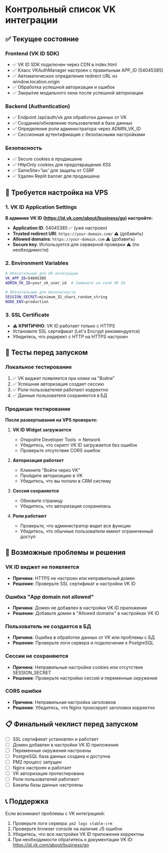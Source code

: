 # Контрольный список VK интеграции

## ✅ Текущее состояние

### Frontend (VK ID SDK)
- ✅ VK ID SDK подключен через CDN в index.html
- ✅ Класс VKAuthManager настроен с правильным APP_ID (54045385)
- ✅ Автоматическое определение redirect URL из window.location.origin
- ✅ Обработка успешной авторизации и ошибок
- ✅ Закрытие модального окна после успешной авторизации

### Backend (Authentication)
- ✅ Endpoint /api/auth/vk для обработки данных от VK
- ✅ Создание/обновление пользователей в базе данных
- ✅ Определение роли администратора через ADMIN_VK_ID
- ✅ Сессионная аутентификация с безопасными настройками

### Безопасность
- ✅ Secure cookies в продакшене
- ✅ HttpOnly cookies для предотвращения XSS
- ✅ SameSite='lax' для защиты от CSRF
- ✅ Удален Replit banner для продакшена

## 🔧 Требуется настройка на VPS

### 1. VK ID Application Settings
**В админке VK ID (https://id.vk.com/about/business/go) настройте:**

- **Application ID**: 54045385 ✅ (уже настроен)
- **Trusted redirect URI**: `https://your-domain.com/` ⚠️ (добавить)
- **Allowed domains**: `https://your-domain.com` ⚠️ (добавить)
- **Secure key**: Используется для серверной проверки ⚠️ (по необходимости)

### 2. Environment Variables
```bash
# Обязательные для VK интеграции
VK_APP_ID=54045385
ADMIN_VK_ID=your_vk_user_id  # Замените на свой VK ID

# Обязательные для безопасности
SESSION_SECRET=minimum_32_chars_random_string
NODE_ENV=production
```

### 3. SSL Certificate
- ⚠️ **КРИТИЧНО**: VK ID работает только с HTTPS
- Установите SSL сертификат (Let's Encrypt рекомендуется)
- Убедитесь, что редирект с HTTP на HTTPS настроен

## 🧪 Тесты перед запуском

### Локальное тестирование
1. ✅ VK виджет появляется при клике на "Войти"
2. ✅ Успешная авторизация создает сессию
3. ✅ Роли пользователей работают корректно
4. ✅ Данные пользователя сохраняются в БД

### Продакшн тестирование
**После развертывания на VPS проверьте:**

1. **VK ID Widget загружается**
   - Откройте Developer Tools → Network
   - Убедитесь, что скрипт VK ID загружается без ошибок
   - Проверьте отсутствие CORS ошибок

2. **Авторизация работает**
   - Кликните "Войти через VK"
   - Пройдите авторизацию в VK
   - Убедитесь, что вы попали в CRM систему

3. **Сессия сохраняется**
   - Обновите страницу
   - Убедитесь, что авторизация сохранилась

4. **Роли работают**
   - Проверьте, что администратор видит все функции
   - Убедитесь, что обычные пользователи имеют ограниченный доступ

## 🚨 Возможные проблемы и решения

### VK ID виджет не появляется
- **Причина**: HTTPS не настроен или неправильный домен
- **Решение**: Проверьте SSL сертификат и настройки VK ID

### Ошибка "App domain not allowed"
- **Причина**: Домен не добавлен в настройки VK ID приложения
- **Решение**: Добавьте домен в "Allowed domains" в настройках VK ID

### Пользователь не создается в БД
- **Причина**: Ошибка в обработке данных от VK или проблемы с БД
- **Решение**: Проверьте логи сервера и подключение к PostgreSQL

### Сессии не сохраняются
- **Причина**: Неправильные настройки cookies или отсутствие SESSION_SECRET
- **Решение**: Проверьте настройки сессий и переменные окружения

### CORS ошибки
- **Причина**: Неправильная настройка заголовков
- **Решение**: Убедитесь, что Nginx проксирует заголовки корректно

## 📋 Финальный чеклист перед запуском

- [ ] SSL сертификат установлен и работает
- [ ] Домен добавлен в настройки VK ID приложения
- [ ] Переменные окружения настроены
- [ ] PostgreSQL база данных создана и доступна
- [ ] PM2 процесс запущен
- [ ] Nginx настроен и работает
- [ ] VK авторизация протестирована
- [ ] Роли пользователей работают
- [ ] Бэкапы базы данных настроены

## 📞 Поддержка

Если возникают проблемы с VK интеграцией:
1. Проверьте логи сервера: `pm2 logs stable-crm`
2. Проверьте browser console на наличие JS ошибок
3. Убедитесь, что все настройки VK ID приложения корректны
4. При необходимости обратитесь к документации VK ID: https://id.vk.com/about/business/go